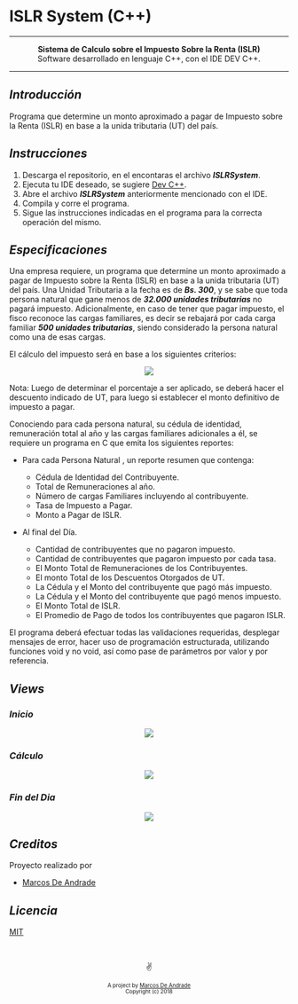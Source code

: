 # ISLR System (C++)

---

<p align="center"><b>Sistema de Calculo sobre el Impuesto Sobre la Renta (ISLR)</b><br>Software desarrollado en lenguaje C++, con el IDE DEV C++.</p>

---

## ***Introducción***

Programa que determine un monto aproximado a pagar de Impuesto sobre la Renta (ISLR) en base a la unida tributaria (UT) del país.

## ***Instrucciones***
1. Descarga el repositorio, en el encontaras el archivo ***ISLRSystem***.
2. Ejecuta tu IDE deseado, se sugiere [Dev C++](https://sourceforge.net/projects/orwelldevcpp/).
3. Abre el archivo ***ISLRSystem*** anteriormente mencionado con el IDE.
4. Compila y corre el programa.
5. Sigue las instrucciones indicadas en el programa para la correcta operación del mismo.

## ***Especificaciones***
Una empresa requiere, un programa que determine un monto aproximado a pagar de Impuesto sobre la Renta (ISLR) en base a la unida tributaria (UT) del país. Una Unidad Tributaria a la fecha es de ***Bs. 300***, y se sabe que toda persona natural que gane menos de ***32.000 unidades tributarias*** no pagará impuesto. Adicionalmente, en caso de tener que pagar impuesto, el fisco reconoce las cargas familiares, es decir se rebajará por cada carga familiar ***500 unidades tributarias***, siendo considerado la persona natural como una de esas cargas.

El cálculo del impuesto será en base a los siguientes criterios:

<p align="center"><img src="https://i.ibb.co/BfkbwzQ/table.png"></p>

Nota: Luego de determinar el porcentaje a ser aplicado, se deberá hacer el descuento indicado de UT, para luego si establecer el monto definitivo de impuesto a pagar.

Conociendo para cada persona natural, su cédula de identidad, remuneración total al año y las cargas familiares adicionales a él, se requiere un programa en C que emita los siguientes reportes:

* Para cada Persona Natural , un reporte resumen que contenga:

  * Cédula de Identidad del Contribuyente.
  * Total de Remuneraciones al año.
  * Número de cargas Familiares incluyendo al contribuyente.
  * Tasa de Impuesto a Pagar.
  * Monto a Pagar de ISLR.
  
* Al final del Día.

  * Cantidad de contribuyentes que no pagaron impuesto.
  * Cantidad de contribuyentes que pagaron impuesto por cada tasa.
  * El Monto Total de Remuneraciones de los Contribuyentes.
  * El monto Total de los Descuentos Otorgados de UT.
  * La Cédula y el Monto del contribuyente que pagó más impuesto.
  * La Cédula y el Monto del contribuyente que pagó menos impuesto.
  * El Monto Total de ISLR.
  * El Promedio de Pago de todos los contribuyentes que pagaron ISLR.
  
 El programa deberá efectuar todas las validaciones requeridas, desplegar mensajes de error, hacer uso de programación estructurada, utilizando funciones void y no void, así como pase de parámetros por valor y por referencia.
 
 ## ***Views***
 
 ### *Inicio*
<p align="center"><img src="https://i.ibb.co/PQJHkjn/Imagen1.png"></p>
 
 ### *Cálculo*
 <p align="center"><img src="https://i.ibb.co/PDKFzcn/Imagen2.png"></p>
 
 ### *Fin del Dia*
 <p align="center"><img src="https://i.ibb.co/Pj2gcmx/Imagen3.png"></p>
 
## ***Creditos***

Proyecto realizado por
* [Marcos De Andrade](https://github.com/MarcosDeAndrade)

## ***Licencia***

[MIT](https://github.com/MarcosDeAndrade/PacMan/blob/master/LICENSE)

&nbsp;

<p align="center">✌️</p>
<p align="center">
<sub><sup>A project by <a href="https://github.com/MarcosDeAndrade">Marcos De Andrade</a><br>Copyright (c) 2018</sup></sub></p>

 
